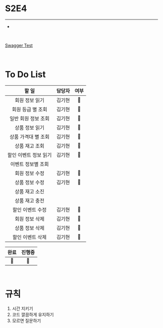 # S2E4
---

*

<br>

[Swagger Test](http://localhost:8080/swagger-ui/index.html#)

<br>

# To Do List

|     할 일      |  담당자   |  여부   |
|:------------:|:------:|:-----:|
|   회원 정보 읽기   |  김기현   |  🔵   |
|  회원 등급 별 조회  |  김기현   |   🔵    |
| 일반 회원 정보 조회  |  김기현   |  🔵     |
|   상품 정보 읽기   |  김기현   |  🔵   |
| 상품 가격대 별 조회  |  김기현   |  🔴     |
|   상품 재고 조회   |  김기현   |   🔴    |
| 할인 이벤트 정보 읽기 |  김기현   |  🔵   |
|  이벤트 정보별 조회  |        |       |
|   회원 정보 수정   |  김기현   |  🔵   |
|   상품 정보 수정   |  김기현   |  🔵   |
|   상품 재고 소진   |        |       |
|   상품 재고 충전   |        |       |
|  할인 이벤트 수정   |  김기현   |  🔵   |
|   회원 정보 삭제   |  김기현   |  🔵   |
|   상품 정보 삭제   |  김기현   |  🔵   |
|  할인 이벤트 삭제   |  김기현   |  🔵   |


|완료|진행중|
|:---:|:---:|
| 🔵 |🔴   |
<br>

# 규칙

1. 시간 지키기
2. 코드 깔끔하게 유지하기
3. 모르면 질문하기